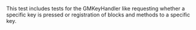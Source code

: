 This test includes tests for the GMKeyHandler like requesting whether a specific key is pressed or registration of blocks and methods to a specific key.